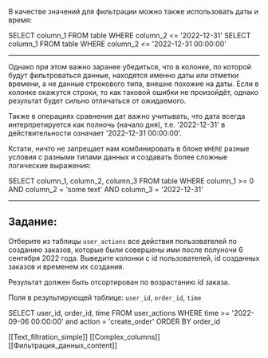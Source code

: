 
В качестве значений для фильтрации можно также использовать даты и время:

SELECT column_1 FROM table WHERE column_2 <= '2022-12-31' SELECT column_1 FROM table WHERE column_2 <= '2022-12-31 00:00:00'

---

Однако при этом важно заранее убедиться, что в колонке, по которой будут фильтроваться данные, находятся именно даты или отметки времени, а не данные строкового типа, внешне похожие на даты. Если в колонке окажутся строки, то как таковой ошибки не произойдёт, однако результат будет сильно отличаться от ожидаемого.

Также в операциях сравнения дат важно учитывать, что дата всегда интерпретируется как полночь (начало дня), т.е. '2022-12-31' в действительности означает '2022-12-31 00:00:00'.

Кстати, ничто не запрещает нам комбинировать в блоке `WHERE` разные условия с разными типами данных и создавать более сложные логические выражения:

SELECT column_1, column_2, column_3 FROM table WHERE column_1 >= 0 AND column_2 = 'some text' AND column_3 = '2022-12-31'

---

## **Задание:**

Отберите из таблицы `user_actions` все действия пользователей по созданию заказов, которые были совершены ими после полуночи 6 сентября 2022 года. Выведите колонки с id пользователей, id созданных заказов и временем их создания.

Результат должен быть отсортирован по возрастанию id заказа.

Поля в результирующей таблице: `user_id`, `order_id`, `time`

SELECT user_id,
       order_id,
       time
FROM   user_actions
WHERE  time >= '2022-09-06 00:00:00'
   and action = 'create_order'
ORDER BY order_id



[[Text_filtration_simple]]
[[Complex_columns]]
[[Фильтрация_данных_content]]